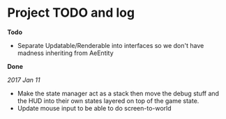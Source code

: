 ﻿# Project TODO and log

**Todo**

* Separate Updatable/Renderable into interfaces so we don't have madness inheriting from AeEntity

**Done**

*2017 Jan 11*

* Make the state manager act as a stack then move the debug stuff and the HUD into their own states layered on 
top of the game state.
* Update mouse input to be able to do screen-to-world